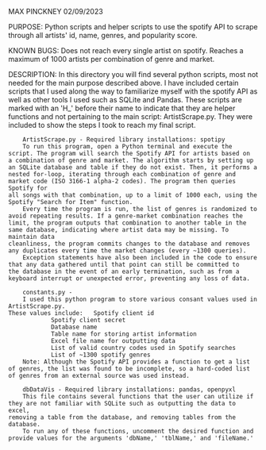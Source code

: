 MAX PINCKNEY
02/09/2023

PURPOSE: 
	Python scripts and helper scripts to use the spotify API to scrape through all artists' id, name, genres, and popularity score.

KNOWN BUGS: 
	Does not reach every single artist on spotify. Reaches a maximum of 1000 artists per combination of genre and market.

DESCRIPTION:
		In this directory you will find several python scripts, most not needed for the main purpose described above. I have included
	certain scripts that I used along the way to familiarize myself with the spotify API as well as other tools I used such as SQLite and Pandas.
	These scripts are marked with an 'H_' before their name to indicate that they are helper functions and not pertaining to the main script: 
	ArtistScrape.py. They were included to show the steps I took to reach my final script.

		ArtistScrape.py - Required library installations: spotipy	
		To run this program, open a Python terminal and execute the script. The program will search the Spotify API for artists based on 
	a combination of genre and market. The algorithm starts by setting up an SQLite database and table if they do not exist. Then, it performs a
	nested for-loop, iterating through each combination of genre and market code (ISO 3166-1 alpha-2 codes). The program then queries Spotify for
 	all songs with that combination, up to a limit of 1000 each, using the Spotify "Search for Item" function.
		Every time the program is run, the list of genres is randomized to avoid repeating results. If a genre-market combination reaches the 
	limit, the program outputs that combination to another table in the same database, indicating where artist data may be missing. To maintain data
 	cleanliness, the program commits changes to the database and removes any duplicates every time the market changes (every ~1300 queries). 
		Exception statements have also been included in the code to ensure that any data gathered until that point can still be committed to 
	the database in the event of an early termination, such as from a keyboard interrupt or unexpected error, preventing any loss of data.

		constants.py - 
		I used this python program to store various consant values used in ArtistScrape.py. 
	These values include: 	Spotify client id
			   	Spotify client secret
				Database name 
				Table name for storing artist information 
				Excel file name for outputting data
				List of valid country codes used in Spotify searches
				List of ~1300 spotify genres 
		Note: Although the Spotify API provides a function to get a list of genres, the list was found to be incomplete, so a hard-coded list 
	of genres from an external source was used instead.

		dbDataVis - Required library installations: pandas, openpyxl
		This file contains several functions that the user can utilize if they are not familiar with SQLite such as outputting the data to excel,
	removing a table from the database, and removing tables from the database.
		To run any of these functions, uncomment the desired function and provide values for the arguments 'dbName,' 'tblName,' and 'fileName.'

